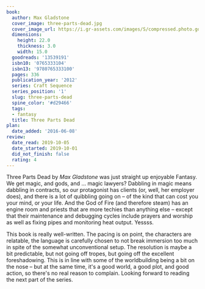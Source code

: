 ```yaml
---
book:
  author: Max Gladstone
  cover_image: three-parts-dead.jpg
  cover_image_url: https://i.gr-assets.com/images/S/compressed.photo.goodreads.com/books/1333049511l/13539191._SX98_.jpg
  dimensions:
    height: 22.0
    thickness: 3.0
    width: 15.0
  goodreads: '13539191'
  isbn10: '0765333104'
  isbn13: '9780765333100'
  pages: 336
  publication_year: '2012'
  series: Craft Sequence
  series_position: '1'
  slug: three-parts-dead
  spine_color: '#d29466'
  tags:
  - fantasy
  title: Three Parts Dead
plan:
  date_added: '2016-06-08'
review:
  date_read: 2019-10-05
  date_started: 2019-10-01
  did_not_finish: false
  rating: 4
---
```


Three Parts Dead by *Max Gladstone* was just straight up enjoyable Fantasy. We get magic, and gods, and … magic lawyers? Dabbling in magic means dabbling in contracts, so our protagonist has clients (or, well, her employer does), and there is a lot of quibbling going on – of the kind that can cost you your mind, or your life. And the God of Fire (and therefore steam) has an engine room and priests that are more techies than anything else – except that their maintenance and debugging cycles include prayers and worship as well as fixing pipes and monitoring heat output. Yessss.

This book is really well-written. The pacing is on point, the characters are relatable, the language is carefully chosen to not break immersion too much in spite of the somewhat unconventional setup. The resolution is maybe a bit predictable, but not going off tropes, but going off the excellent foreshadowing. This is in line with some of the worldbuilding being a bit on the nose – but at the same time, it's a good world, a good plot, and good action, so there's no real reason to complain. Looking forward to reading the next part of the series.
